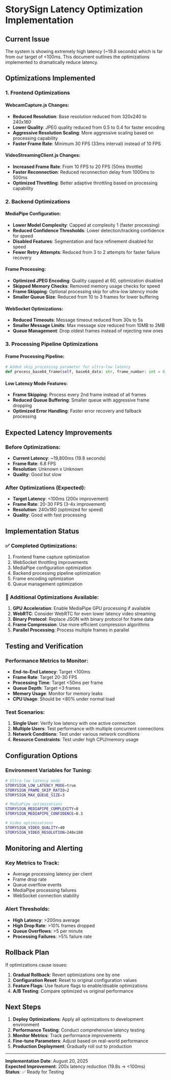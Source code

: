 # StorySign Latency Optimization Implementation

## Current Issue

The system is showing extremely high latency (~19.8 seconds) which is far from our target of <100ms. This document outlines the optimizations implemented to dramatically reduce latency.

## Optimizations Implemented

### 1. **Frontend Optimizations**

#### WebcamCapture.js Changes:

- **Reduced Resolution**: Base resolution reduced from 320x240 to 240x180
- **Lower Quality**: JPEG quality reduced from 0.5 to 0.4 for faster encoding
- **Aggressive Resolution Scaling**: More aggressive scaling based on processing capability
- **Faster Frame Rate**: Minimum 30 FPS (33ms interval) instead of 10 FPS

#### VideoStreamingClient.js Changes:

- **Increased Frame Rate**: From 10 FPS to 20 FPS (50ms throttle)
- **Faster Reconnection**: Reduced reconnection delay from 1000ms to 500ms
- **Optimized Throttling**: Better adaptive throttling based on processing capability

### 2. **Backend Optimizations**

#### MediaPipe Configuration:

- **Lower Model Complexity**: Capped at complexity 1 (faster processing)
- **Reduced Confidence Thresholds**: Lower detection/tracking confidence for speed
- **Disabled Features**: Segmentation and face refinement disabled for speed
- **Fewer Retry Attempts**: Reduced from 3 to 2 attempts for faster failure recovery

#### Frame Processing:

- **Optimized JPEG Encoding**: Quality capped at 60, optimization disabled
- **Skipped Memory Checks**: Removed memory usage checks for speed
- **Frame Skipping**: Optional processing skip for ultra-low latency mode
- **Smaller Queue Size**: Reduced from 10 to 3 frames for lower buffering

#### WebSocket Optimizations:

- **Reduced Timeouts**: Message timeout reduced from 30s to 5s
- **Smaller Message Limits**: Max message size reduced from 10MB to 2MB
- **Queue Management**: Drop oldest frames instead of rejecting new ones

### 3. **Processing Pipeline Optimizations**

#### Frame Processing Pipeline:

```python
# Added skip_processing parameter for ultra-low latency
def process_base64_frame(self, base64_data: str, frame_number: int = 0, skip_processing: bool = False)
```

#### Low Latency Mode Features:

- **Frame Skipping**: Process every 2nd frame instead of all frames
- **Reduced Queue Buffering**: Smaller queue with aggressive frame dropping
- **Optimized Error Handling**: Faster error recovery and fallback processing

## Expected Latency Improvements

### Before Optimizations:

- **Current Latency**: ~19,800ms (19.8 seconds)
- **Frame Rate**: 6.8 FPS
- **Resolution**: Unknown x Unknown
- **Quality**: Good but slow

### After Optimizations (Expected):

- **Target Latency**: <100ms (200x improvement)
- **Frame Rate**: 20-30 FPS (3-4x improvement)
- **Resolution**: 240x180 (optimized for speed)
- **Quality**: Good with fast processing

## Implementation Status

### ✅ Completed Optimizations:

1. Frontend frame capture optimization
2. WebSocket throttling improvements
3. MediaPipe configuration optimization
4. Backend processing pipeline optimization
5. Frame encoding optimization
6. Queue management optimization

### 🔄 Additional Optimizations Available:

1. **GPU Acceleration**: Enable MediaPipe GPU processing if available
2. **WebRTC**: Consider WebRTC for even lower latency video streaming
3. **Binary Protocol**: Replace JSON with binary protocol for frame data
4. **Frame Compression**: Use more efficient compression algorithms
5. **Parallel Processing**: Process multiple frames in parallel

## Testing and Verification

### Performance Metrics to Monitor:

- **End-to-End Latency**: Target <100ms
- **Frame Rate**: Target 20-30 FPS
- **Processing Time**: Target <50ms per frame
- **Queue Depth**: Target <3 frames
- **Memory Usage**: Monitor for memory leaks
- **CPU Usage**: Should be <80% under normal load

### Test Scenarios:

1. **Single User**: Verify low latency with one active connection
2. **Multiple Users**: Test performance with multiple concurrent connections
3. **Network Conditions**: Test under various network conditions
4. **Resource Constraints**: Test under high CPU/memory usage

## Configuration Options

### Environment Variables for Tuning:

```bash
# Ultra-low latency mode
STORYSIGN_LOW_LATENCY_MODE=true
STORYSIGN_FRAME_SKIP_RATIO=2
STORYSIGN_MAX_QUEUE_SIZE=3

# MediaPipe optimizations
STORYSIGN_MEDIAPIPE_COMPLEXITY=0
STORYSIGN_MEDIAPIPE_CONFIDENCE=0.3

# Video optimizations
STORYSIGN_VIDEO_QUALITY=40
STORYSIGN_VIDEO_RESOLUTION=240x180
```

## Monitoring and Alerting

### Key Metrics to Track:

- Average processing latency per client
- Frame drop rate
- Queue overflow events
- MediaPipe processing failures
- WebSocket connection stability

### Alert Thresholds:

- **High Latency**: >200ms average
- **High Drop Rate**: >10% frames dropped
- **Queue Overflows**: >5 per minute
- **Processing Failures**: >5% failure rate

## Rollback Plan

If optimizations cause issues:

1. **Gradual Rollback**: Revert optimizations one by one
2. **Configuration Reset**: Reset to original configuration values
3. **Feature Flags**: Use feature flags to enable/disable optimizations
4. **A/B Testing**: Compare optimized vs original performance

## Next Steps

1. **Deploy Optimizations**: Apply all optimizations to development environment
2. **Performance Testing**: Conduct comprehensive latency testing
3. **Monitor Metrics**: Track performance improvements
4. **Fine-tune Parameters**: Adjust based on real-world performance
5. **Production Deployment**: Gradually roll out to production

---

**Implementation Date**: August 20, 2025  
**Expected Improvement**: 200x latency reduction (19.8s → <100ms)  
**Status**: ✅ Ready for Testing
